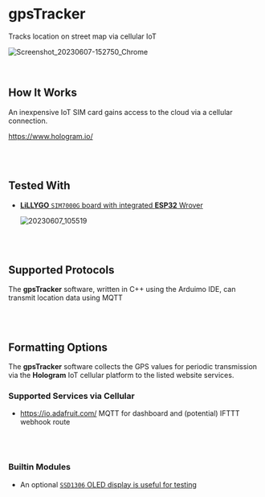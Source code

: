 # gpsTracker

 Tracks location on street map via cellular IoT
 
![Screenshot_20230607-152750_Chrome](https://github.com/Bobbo117/gpsTracker/assets/58577175/db9bc860-5f36-4b81-a104-12078f6f50c4)


<br>

## How It Works

An inexpensive IoT SIM card gains access to the cloud via a cellular connection.

https://www.hologram.io/

<br>
<br>

## Tested With

-   [**LiLLYGO** `SIM7000G` board with 
    integrated **ESP32** Wrover](https://www.amazon.com/LILYGO-Development-ESP32-WROVER-B-Battery-T-SIM7000G/dp/B099RQ7BSR)
    
    ![20230607_105519](https://github.com/Bobbo117/gpsTracker/assets/58577175/be021b8f-4aa4-4a6b-95e0-d9151d2ecfd4)


<br>
<br>

## Supported Protocols

The **gpsTracker** software, written in C++ using the Arduimo IDE, can transmit location data using MQTT

<br>
<br>

## Formatting Options

The **gpsTracker** software collects the GPS values 
for periodic transmission via the **Hologram** IoT cellular 
platform to the listed website services.

### Supported Services via Cellular

-    https://io.adafruit.com/ MQTT for dashboard and (potential) IFTTT webhook route


<br>
<br>


### Builtin Modules

-   An optional [`SSD1306` OLED display is useful for testing](https://www.amazon.com/Dorhea-Display-SSD1306-Self-Luminous-Raspberry/dp/B0837DLWVH/ref=sr_1_20?crid=2V7Q8UDD9PKSF&keywords=oled+128x64&qid=1686514637&s=electronics&sprefix=64x128+oled%2Celectronics%2C128&sr=1-20)

<br>


<!----------------------------------------------------------------------------->

[Badge License]: https://img.shields.io/badge/License-Unknown-808080.svg?style=for-the-badge

[License]: 5


